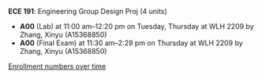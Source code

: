 **ECE 191**: Engineering Group Design Proj (4 units)

- **A00** (Lab) at 11:00 am–12:20 pm on Tuesday, Thursday at WLH 2209 by Zhang, Xinyu (A15368850)
- **A00** (Final Exam) at 11:30 am–2:29 pm on Thursday at WLH 2209 by Zhang, Xinyu (A15368850)

[Enrollment numbers over time](./ECE191.tsv)
